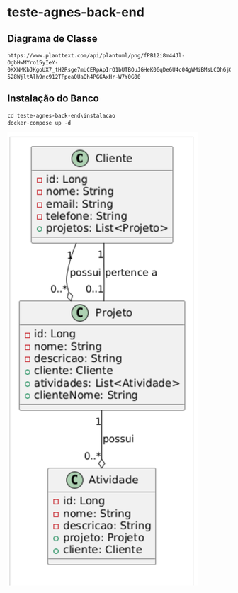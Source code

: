 # teste-agnes-back-end

## Diagrama de Classe
```
https://www.planttext.com/api/plantuml/png/fPB12i8m44Jl-OgbHwMYro15yIeY-0KXNMKbJKgoUX7_tH2Rsge7mUCERpApIrQ1bUTBOuJGHeK06qDe6U4c04gWMiBMsLCQh6jGme4zTG8sYin8OJHuT7Q8JQ7rxepiGdoA0Y_tpx4IzvpPAJzbrXYq9wtSA48_MyjSFucAwKgrYeukUPs5QcZQ3IFwJZtxHwjkSPaN_5urHkQZ5ui2oj91CP_D9aL_5mcj2-528WjltAlh9nc912TFpeaOUaQh4PGGAxHr-W7Y0G00
```
## Instalação do Banco
```
cd teste-agnes-back-end\instalacao
docker-compose up -d
```
![1](https://github.com/tjca1/teste-agnes-back-end/blob/main/DIAGRAMA_DE_CLASSE/Diagrama.png)

